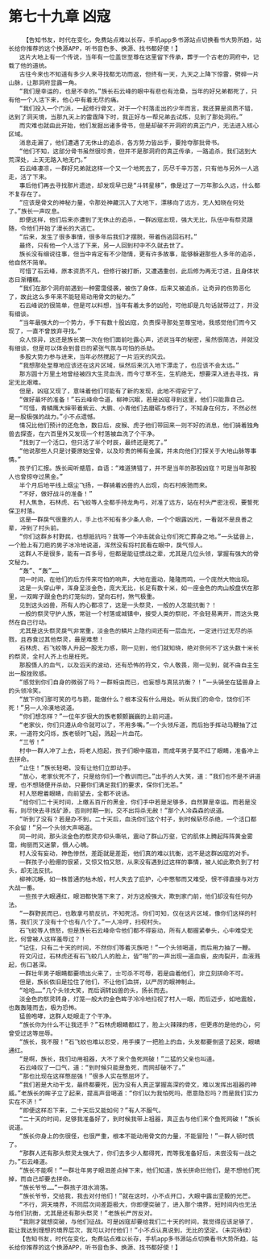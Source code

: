 # 第七十九章 凶寇
        【告知书友，时代在变化，免费站点难以长存，手机app多书源站点切换看书大势所趋，站长给你推荐的这个换源APP，听书音色多、换源、找书都好使！】
       这片大地上有一个传说，当年有一位盖世至尊在这里留下传承，葬于一个古老的洞府中，记载了他的道统。
       古往今来也不知道有多少人来寻找都无功而返，但终有一天，九天之上降下惊雷，劈碎一片山脉，让那洞府显露一角。
       “我们是幸运的，也是不幸的。”族长石云峰的眼中有悲也有沧桑，当年的好兄弟都死了，只有他一个人活下来，他心中有着无尽的痛。
       “我们投入一个门派，一起修行骨文，对于一个村落走出的少年而言，我还算是资质不错，达到了洞天境，当那九天上的雷霆降下时，我正好与一帮兄弟去试炼，见到了那处洞府。”
       而灾难也就由此开始，他们发掘出诸多骨书，但是却破不开洞府的真正门户，无法进入核心区域。
       消息走漏了，他们遭遇了无休止的追杀，各方势力皆出手，要抢夺那批骨书。
       “他们不知，这部分骨书虽然很珍贵，但并不是那洞府的真正传承，一路追杀，我们逃到大荒深处，上天无路入地无门。”
       石云峰凄凉，一群好兄弟就这样一个又一个地死去了，历尽千辛万苦，只有他与另外一人逃走，活了下来。
       事后他们再去寻找那片遗迹，却发现早已是“斗转星移”，像是过了一万年那么久远，什么都不复存在了。
       “应该是骨文的神秘力量，令那处神藏沉入了大地下，漂移向了远方，无人知晓在何处了。”族长一声叹息。
       即便这样，他们后来亦遭到了无休止的追杀，一群凶寇出现，强大无比，队伍中有祭灵跟随，令他们开始了漫长的大逃亡。
       “后来，发生了很多事情，很多年后我们才摆脱，带着伤逃回石村。”
       最终，只有他一个人活了下来，另一人回到村中不久就去世了。
       族长没有细说往事，但当中肯定有不少隐情，更有许多故事，能够躲避那些人多年的追杀，他自然不简单。
       可惜了石云峰，原本资质不凡，但修行被打断，又遭遇重创，此后修为再无寸进，且身体状态日渐糟糕。
       “我们在那个洞府前遇到一种雾霭侵袭，被伤了身体，后来又被追杀，让奇异的伤势恶化了，故此这么多年来不能轻易动用骨文的秘力。”
       石云峰说的很简单，但是可以料想，当年有着太多的凶险，可他却是几句话就带过了，并没有细谈。
       “当年最强大的一个势力，手下有数十股凶寇，负责探寻那处至尊宝地，我感觉他们而今又现了，一直不曾放弃寻找。”
       众人惊异，这还是族长第一次在他们面前吐露心声，述说当年的秘密，虽然很简洁，并就没有细谈，但是可以体会到昔日的紧张气氛与可怕的杀劫。
       多股大势力参与进来，当年必然搅起了一片滔天的风云。
       “我想那处至尊地应该还在这片区域，纵然后来沉入地下漂走了，也应该不会太远。”
       那方圆十万里土地曾经被四大生灵血洗，而今寸草不生，生机绝无，想要深入进去寻找，肯定无比艰难。
       但是，凶寇又现了，意味着他们可能有了新的发现，此地不得安宁了。
       “做好最坏的准备！”石云峰命令道，柳神沉眠，若是凶寇寻到这里，他们只能靠自己。
       “可惜，青鳞鹰大婶带着紫云、大鹏、小青他们去磨砺与修行了，不知身在何方，不然必然是一股极强的战力。”小不点遗憾。
       情况比他们预计的还危急，数日后，皮猴、虎子他们带回来一则不好的消息，他们骑着独角兽去探查，在六百里外又发现一个村落被血洗了个干净。
       “找到了一个活口，但只活了半个时辰，最终还是死了。”
       “他说那些人只是讨要原始宝骨，以及珍贵的稀有金属，并未向他们打探关于大地山脉等事情。”
       孩子们汇报。族长闻听蹙眉，自语：“难道猜错了，并不是当年的那股凶寇？可是当年那股人也曾掠夺过黑金。”
       半个月后地平线上烟尘飞扬，一群骑着凶兽的人出现，向石村疾驰而来。
       “不好，做好战斗的准备！”
       村人焦急，石林虎、石飞蛟等人全都手持龙角弓，对准了远方，站在村头严密注视，要誓死保卫村落。
       这是一群戾气很重的人，手上也不知有多少条人命，一个个眼露凶光，一看就不是良善之辈，冲到了村头前。
       “你们这群乡村野民，也想抵抗吗？我等一个冲击就会让你们死亡葬身之地。”一头猛兽上，一个脸上有刀疤的男子冰冷地说道，浑然没有将村民看在眼中，戾气惊人。
       这群人不是很多，能有一百多号，但都是能征惯战之辈，尤其是几位头领，掌握有强大的骨文秘力。
       “轰”、“轰”……
       同一时间，在他们的后方传来可怕的响声，大地在震动，隆隆而鸣，一个庞然大物出现。
       这是一头穿山甲，浑身呈淡金色，庞大无比，长足有数十米，如一座金色的肉山般盘伏在那里，一双眸子跟金色的灯笼似的，望向石村，煞气极重。
       见到这头凶兽，所有人的心都凉了，这是一头祭灵，一般的人怎能抗衡？！
       一般的祭灵守护人族，常驻一个村落或城镇中，接受人类的祭祀，不会轻易离开，而这头竟然在自己行动。
       尤其是这头祭灵戾气非常重，淡金色的鳞片上隐约间还有一层血光，一定进行过无尽的杀戮，且吞食过其他祭灵，最是难惹！
       石林虎、石飞蛟等人升起一股无力感，刚一见到，他们就知晓，绝对奈何不了这头数十米长的祭灵，全村人齐上也是枉死。
       那股慑人的血气，以及滔天的波动，还有恐怖的符文，令人敬畏，刚一见到，就不由自主生出一股挫败感。
       “感觉到你们自身的微弱了吗？一群蚜虫而已，也妄想与真犼抗衡？！”一头骑坐在猛兽身上的头领冷笑。
       “放下你们那可笑的弓与箭，能做什么？根本没有什么用处。听从我们的命令，饶你们不死！”另一人冷漠地说道。
       “你们想怎样？”一位年岁很大的族老颤颤巍巍的上前问道。
       “老家伙，你们只遵从命令就可以了，不用多嘴。”一个头领斥道，而后抬手挥动马鞭抽了过来，一道符文闪烁，族老顿时飞起，溅起一片血花。
       “三爷！”
       村中一群人冲了上去，将老人抱起，孩子们眼中蕴泪，而成年男子莫不红了眼睛，准备冲上去拼命。
       “止住！”族长轻喝，没有让他们立即动手。
       “放心，老家伙死不了，只是给你们一个教训而已。”出手的人大笑，道：“我们也不是不讲道理，也不想随便开杀劫，只要你们满足我们的要求，保你们无恙。”
       村人怒瞪着眼睛，向前望去，全都不说话。
       “给你们二十天时间，上缴五百斤的黑金，你们手中若是足够多，自然算是幸运。而若是没有，则尽快去寻找矿源，否则时期一到，交不出将杀无赦！”那个人冷森森的说道。
       “听到了没有？若是办不到，二十天后，血洗你们这个村子，到时候斩尽杀绝，一个活口都不会留！”另一个头领大声喝道。
       同一时间，那头淡金色的祭灵亦仰头嘶吼，震动了群山万壑，它的肌体上腾起阵阵黄金雾霭，绚丽而又迷蒙，慑人心魄。
       村人没有妄动，神色惨然，差距就是差距，他们真的难以抗衡，远不是这群凶寇的对手。
       一群孩子小脸绷的很紧，又惊又怕又怒，从来没有遇到过这样的事情，被人如此欺负到了村头，却无法反抗。
       柳神沉睡，如一株普通的枯木般，村人失去了庇护，心中憋郁而又难受，恨不得直接与对方大战一番。
       一些孩子大眼通红，眼泪都快落下来了，对方这般强大，欺到家门前，他们却没有任何办法。
       “一群野民而已，也敢拿弓箭反抗，不知死活。你们可知，仅在这片区域，像你们这样的村落，我们灭了没有十个也有八个了。”一人冷哼，扫视村头。
       石飞蛟等人愤怒，但是族长石云峰命令他们都不得妄动，所有人都握紧拳头，心中难受无比，何曾被人这样羞辱过？！
       “记住，只有二十天的时间，不然你们等着灭族吧！”一个头领喝道，而后用力抽了一鞭。
       符文闪过，石林虎还有石飞蛟几人的脸上，皆“啪”的一声出现一道血痕，皮肉裂开，血液溅起，伤口甚深。
       一群壮年男子眼睛都要喷出火来了，士可杀不可辱，若是由着他们，非立刻拼命不可。
       但是，族长依旧是拉住了他们，不让他们血拼，以严厉的眼神制止。
       “哈哈……”几个头领大笑，而后调转凶兽的头，扬长而去。
       淡金色的祭灵转身，灯笼一般大的金色眸子冷冷地扫视了村人一眼，而后迈步，如地震般，也轰轰隆而去，极为恐怖。
       猛兽咆哮，这群人眨眼走了个干净。
       “族长你为什么不让我还手？”石林虎眼睛都红了，脸上火辣辣的疼，但更疼的是他的心，何曾受过这等屈辱。
       “族长，我不服！”石飞蛟也难以忍受，用手摸了一把脸上的血，头发都要倒竖了起来，眼睛通红。
       “是啊，族长，我们动用祖器，大不了来个鱼死网破！”二猛的父亲也叫道。
       石云峰叹了一口气，道：“到时候只能是鱼死，而网却破不了。”
       “那也比现在这样憋屈强！”很多人实在憋屈坏了。
       “我们若是大动干戈，最终都要死，因为没有人真正掌握高深的骨文，难以发挥出祖器的神威。”老族长的眸子立了起来，提高声音喝道：“你们以为我怕死吗，愿意隐忍吗？而是我们实力实在不济！”
       “即便这样忍下来，二十天后又能如何？”有人不服气。
       “二十天的时间，足够我准备好了，到时候我带上祖器，真正去与他们来个鱼死网破！”族长说道。
       “族长你身上的伤很怪，也很严重，根本不能动用骨文的力量，不能冒险！”一群人顿时慌了。
       “那群人还有那头祭灵太强大了，你们去多少人都得死，而等我准备好后，未尝没有一战之力。”石云峰道。
       “族长不能啊！”一群壮年男子眼泪差点掉下来，他们知道，族长拼命拦他们，是不想他们死掉，而自己却要去拼命。
       “族长爷爷……”一群孩子泪水淌落。
       “族长爷爷，交给我，我去对付他们！”就在这时，小不点开口，大眼中露出坚毅的光芒。
       “不行，洞天境界，不同层次间差距极大，你即便突破了，进入那个境界，短时间内也无法与他们抗衡，尤其是还有那头祭灵！”老族长严厉反对。
       “我刚才就想突破，与他们征战。可是凶寇却要给我们二十天的时间，我觉得应该足够了，能让我达到理想的境界层次，我可以对付他们！”小不点认真说到，无比的坚定。（未完待续）
       【告知书友，时代在变化，免费站点难以长存，手机app多书源站点切换看书大势所趋，站长给你推荐的这个换源APP，听书音色多、换源、找书都好使！】